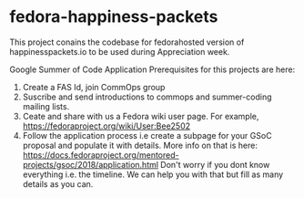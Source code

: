# fedora-happiness-packets

This project conains the codebase for fedorahosted version of happinesspackets.io to be used during Appreciation week.

Google Summer of Code Application Prerequisites for this projects are here:
1. Create a FAS Id, join CommOps group 
2. Suscribe and send introductions to commops and summer-coding mailing lists.
3. Ceate and share with us a Fedora wiki user page. For example, https://fedoraproject.org/wiki/User:Bee2502
4. Follow the application process i.e create a subpage for your GSoC proposal and populate it with details. 
More info on that is here: https://docs.fedoraproject.org/mentored-projects/gsoc/2018/application.html
Don't worry if you dont know everything i.e. the timeline. We can help you with that but fill as many details as you can.